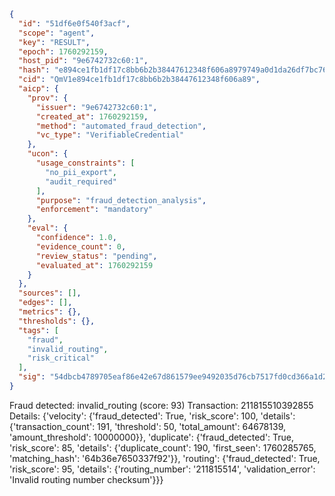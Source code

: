 ```json
{
  "id": "51df6e0f540f3acf",
  "scope": "agent",
  "key": "RESULT",
  "epoch": 1760292159,
  "host_pid": "9e6742732c60:1",
  "hash": "e894ce1fb1df17c8bb6b2b38447612348f606a8979749a0d1da26df7bc76191d",
  "cid": "QmV1e894ce1fb1df17c8bb6b2b38447612348f606a89",
  "aicp": {
    "prov": {
      "issuer": "9e6742732c60:1",
      "created_at": 1760292159,
      "method": "automated_fraud_detection",
      "vc_type": "VerifiableCredential"
    },
    "ucon": {
      "usage_constraints": [
        "no_pii_export",
        "audit_required"
      ],
      "purpose": "fraud_detection_analysis",
      "enforcement": "mandatory"
    },
    "eval": {
      "confidence": 1.0,
      "evidence_count": 0,
      "review_status": "pending",
      "evaluated_at": 1760292159
    }
  },
  "sources": [],
  "edges": [],
  "metrics": {},
  "thresholds": {},
  "tags": [
    "fraud",
    "invalid_routing",
    "risk_critical"
  ],
  "sig": "54dbcb4789705eaf86e42e67d861579ee9492035d76cb7517fd0cd366a1d23bb"
}
```

Fraud detected: invalid_routing (score: 93)
Transaction: 211815510392855
Details: {'velocity': {'fraud_detected': True, 'risk_score': 100, 'details': {'transaction_count': 191, 'threshold': 50, 'total_amount': 64678139, 'amount_threshold': 10000000}}, 'duplicate': {'fraud_detected': True, 'risk_score': 85, 'details': {'duplicate_count': 190, 'first_seen': 1760285765, 'matching_hash': '64b36e7650337f92'}}, 'routing': {'fraud_detected': True, 'risk_score': 95, 'details': {'routing_number': '211815514', 'validation_error': 'Invalid routing number checksum'}}}